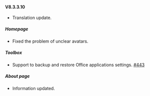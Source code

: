 #### V8.3.3.10

- Translation update.

##### Homepage

- Fixed the problem of unclear avatars.

##### Toolbox

- Support to backup and restore Office applications settings. [#443](https://github.com/YerongAI/Office-Tool/issues/443)

##### About page

- Information updated.
